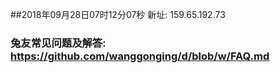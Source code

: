 ##2018年09月28日07时12分07秒 新址: 159.65.192.73
### 兔友常见问题及解答: https://github.com/wanggonging/d/blob/w/FAQ.md
